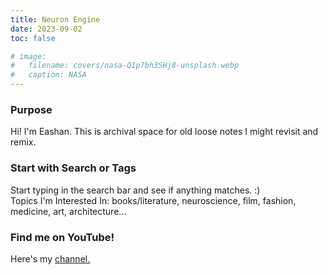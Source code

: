 ```yaml
---
title: Neuron Engine
date: 2023-09-02
toc: false

# image:
#   filename: covers/nasa-Q1p7bh3SHj8-unsplash.webp
#   caption: NASA
---
```

### Purpose
Hi! I'm Eashan. This is archival space for old loose notes I might revisit and remix. 

### Start with Search or Tags
Start typing in the search bar and see if anything matches. :)
<br>Topics I'm Interested In: books/literature, neuroscience, film, fashion, medicine, art, architecture...

### Find me on YouTube!
Here's my [channel.](https://www.youtube.com/@eashankotha)
